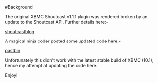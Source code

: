 #Background

The original XBMC Shoutcast v1.1.1 plugin was rendered broken by an update to the Shoutcast API. Further details here:-

[shoutcastblog](http://www.shoutcastblog.com/2010/09/30/shoutcast-api-update/)

A magical ninja coder posted some updated code here:-

[pastbin](http://pastebin.com/LzJqMQRN)

Unfortunately this didn't work with the latest stable build of XBMC (10.1), hence my attempt at updating the code here.

Enjoy!
